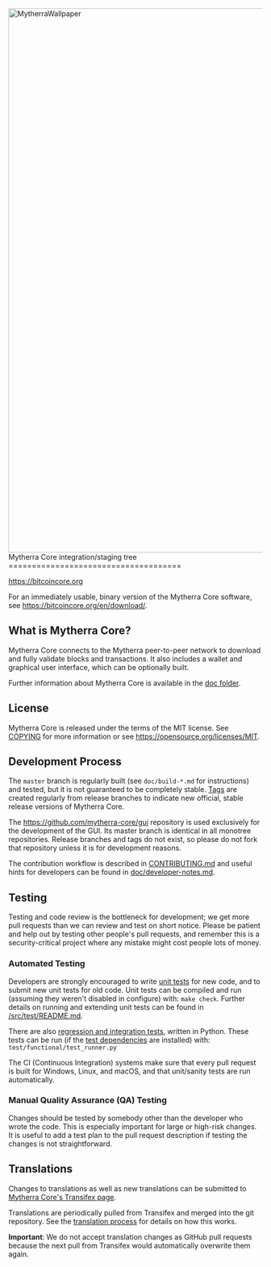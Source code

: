 <img width="1920" height="1080" alt="MytherraWallpaper" src="https://github.com/user-attachments/assets/49c2e9fb-671b-4208-b781-58ac0fe1e3e4" />
Mytherra Core integration/staging tree
=====================================

https://bitcoincore.org

For an immediately usable, binary version of the Mytherra Core software, see
https://bitcoincore.org/en/download/.

What is Mytherra Core?
---------------------

Mytherra Core connects to the Mytherra peer-to-peer network to download and fully
validate blocks and transactions. It also includes a wallet and graphical user
interface, which can be optionally built.

Further information about Mytherra Core is available in the [doc folder](/doc).

License
-------

Mytherra Core is released under the terms of the MIT license. See [COPYING](COPYING) for more
information or see https://opensource.org/licenses/MIT.

Development Process
-------------------

The `master` branch is regularly built (see `doc/build-*.md` for instructions) and tested, but it is not guaranteed to be
completely stable. [Tags](https://github.com/mytherra/mytherra/tags) are created
regularly from release branches to indicate new official, stable release versions of Mytherra Core.

The https://github.com/mytherra-core/gui repository is used exclusively for the
development of the GUI. Its master branch is identical in all monotree
repositories. Release branches and tags do not exist, so please do not fork
that repository unless it is for development reasons.

The contribution workflow is described in [CONTRIBUTING.md](CONTRIBUTING.md)
and useful hints for developers can be found in [doc/developer-notes.md](doc/developer-notes.md).

Testing
-------

Testing and code review is the bottleneck for development; we get more pull
requests than we can review and test on short notice. Please be patient and help out by testing
other people's pull requests, and remember this is a security-critical project where any mistake might cost people
lots of money.

### Automated Testing

Developers are strongly encouraged to write [unit tests](src/test/README.md) for new code, and to
submit new unit tests for old code. Unit tests can be compiled and run
(assuming they weren't disabled in configure) with: `make check`. Further details on running
and extending unit tests can be found in [/src/test/README.md](/src/test/README.md).

There are also [regression and integration tests](/test), written
in Python.
These tests can be run (if the [test dependencies](/test) are installed) with: `test/functional/test_runner.py`

The CI (Continuous Integration) systems make sure that every pull request is built for Windows, Linux, and macOS,
and that unit/sanity tests are run automatically.

### Manual Quality Assurance (QA) Testing

Changes should be tested by somebody other than the developer who wrote the
code. This is especially important for large or high-risk changes. It is useful
to add a test plan to the pull request description if testing the changes is
not straightforward.

Translations
------------

Changes to translations as well as new translations can be submitted to
[Mytherra Core's Transifex page](https://www.transifex.com/mytherra/mytherra/).

Translations are periodically pulled from Transifex and merged into the git repository. See the
[translation process](doc/translation_process.md) for details on how this works.

**Important**: We do not accept translation changes as GitHub pull requests because the next
pull from Transifex would automatically overwrite them again.

